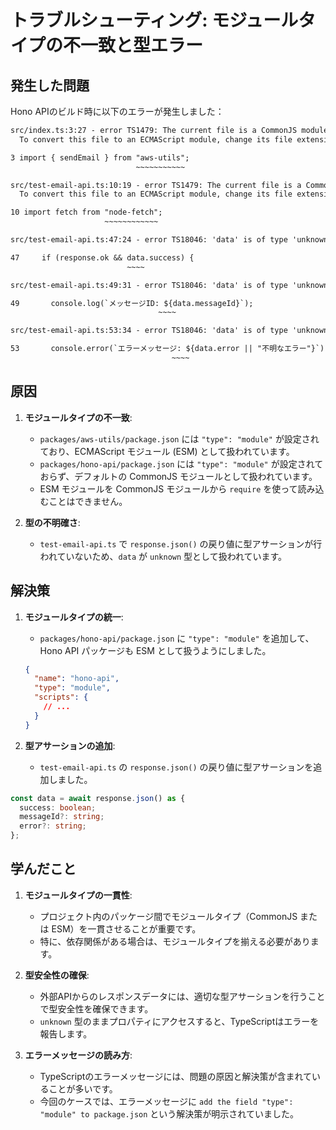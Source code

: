 # トラブルシューティング: モジュールタイプの不一致と型エラー

## 発生した問題

Hono APIのビルド時に以下のエラーが発生しました：

```txt
src/index.ts:3:27 - error TS1479: The current file is a CommonJS module whose imports will produce 'require' calls; however, the referenced file is an ECMAScript module and cannot be imported with 'require'. Consider writing a dynamic 'import("aws-utils")' call instead.
  To convert this file to an ECMAScript module, change its file extension to '.mts', or add the field `"type": "module"` to '/Users/user/dev/phasetr-tmp/cf-cdk-queue-mail/packages/hono-api/package.json'.

3 import { sendEmail } from "aws-utils";
                            ~~~~~~~~~~~

src/test-email-api.ts:10:19 - error TS1479: The current file is a CommonJS module whose imports will produce 'require' calls; however, the referenced file is an ECMAScript module and cannot be imported with 'require'. Consider writing a dynamic 'import("node-fetch")' call instead.
  To convert this file to an ECMAScript module, change its file extension to '.mts', or add the field `"type": "module"` to '/Users/user/dev/phasetr-tmp/cf-cdk-queue-mail/packages/hono-api/package.json'.

10 import fetch from "node-fetch";
                     ~~~~~~~~~~~~

src/test-email-api.ts:47:24 - error TS18046: 'data' is of type 'unknown'.

47     if (response.ok && data.success) {
                          ~~~~

src/test-email-api.ts:49:31 - error TS18046: 'data' is of type 'unknown'.

49       console.log(`メッセージID: ${data.messageId}`);
                                 ~~~~

src/test-email-api.ts:53:34 - error TS18046: 'data' is of type 'unknown'.

53       console.error(`エラーメッセージ: ${data.error || "不明なエラー"}`);
                                    ~~~~
```

## 原因

1. **モジュールタイプの不一致**:
   - `packages/aws-utils/package.json` には `"type": "module"` が設定されており、ECMAScript モジュール (ESM) として扱われています。
   - `packages/hono-api/package.json` には `"type": "module"` が設定されておらず、デフォルトの CommonJS モジュールとして扱われています。
   - ESM モジュールを CommonJS モジュールから `require` を使って読み込むことはできません。

2. **型の不明確さ**:
   - `test-email-api.ts` で `response.json()` の戻り値に型アサーションが行われていないため、`data` が `unknown` 型として扱われています。

## 解決策

1. **モジュールタイプの統一**:
   - `packages/hono-api/package.json` に `"type": "module"` を追加して、Hono API パッケージも ESM として扱うようにしました。

    ```json
    {
      "name": "hono-api",
      "type": "module",
      "scripts": {
        // ...
      }
    }
    ```

2. **型アサーションの追加**:
   - `test-email-api.ts` の `response.json()` の戻り値に型アサーションを追加しました。

```typescript
const data = await response.json() as {
  success: boolean;
  messageId?: string;
  error?: string;
};
```

## 学んだこと

1. **モジュールタイプの一貫性**:
   - プロジェクト内のパッケージ間でモジュールタイプ（CommonJS または ESM）を一貫させることが重要です。
   - 特に、依存関係がある場合は、モジュールタイプを揃える必要があります。

2. **型安全性の確保**:
   - 外部APIからのレスポンスデータには、適切な型アサーションを行うことで型安全性を確保できます。
   - `unknown` 型のままプロパティにアクセスすると、TypeScriptはエラーを報告します。

3. **エラーメッセージの読み方**:
   - TypeScriptのエラーメッセージには、問題の原因と解決策が含まれていることが多いです。
   - 今回のケースでは、エラーメッセージに `add the field "type": "module" to package.json` という解決策が明示されていました。
